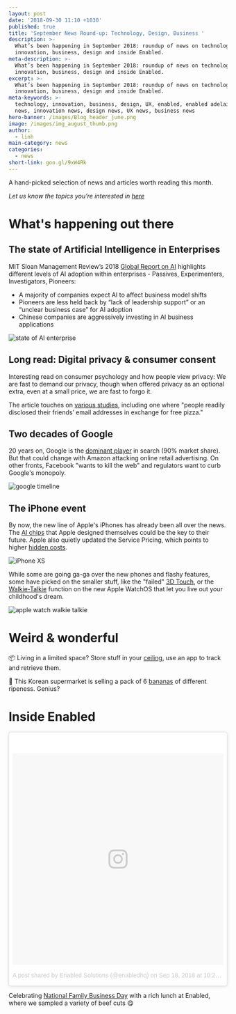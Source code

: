 ```yaml
---
layout: post
date: '2018-09-30 11:10 +1030'
published: true
title: 'September News Round-up: Technology, Design, Business '
description: >-
  What’s been happening in September 2018: roundup of news on technology,
  innovation, business, design and inside Enabled.
meta-description: >-
  What’s been happening in September 2018: roundup of news on technology,
  innovation, business, design and inside Enabled.
excerpt: >-
  What’s been happening in September 2018: roundup of news on technology,
  innovation, business, design and inside Enabled.
meta-keywords: >-
  technology, innovation, business, design, UX, enabled, enabled adelaide, tech
  news, innovation news, design news, UX news, business news
hero-banner: /images/Blog_header_june.png
image: /images/img_august_thumb.png
author:
  - linh
main-category: news
categories:
  - news
short-link: goo.gl/9xW4Rk
---
```

A hand-picked selection of news and articles worth reading this month.

_Let us know the topics you’re interested in [here](https://enabled1.typeform.com/to/YcdNts)_

# What's happening out there

## The state of Artificial Intelligence in Enterprises

MIT Sloan Management Review’s 2018 [Global Report on AI](https://sloanreview.mit.edu/projects/artificial-intelligence-in-business-gets-real/) highlights different levels of AI adoption within enterprises - Passives, Experimenters, Investigators, Pioneers: 

- A majority of companies expect AI to affect business model shifts
- Pioneers are less held back by “lack of leadership support” or an “unclear business case” for AI adoption
- Chinese companies are aggressively investing in AI business applications
 
 ![state of AI enterprise]({{site.baseurl}}/images/img_september_stateAI.jpg)

## Long read: Digital privacy & consumer consent

Interesting read on consumer psychology and how people view privacy: We are fast to demand our privacy, though when offered privacy as an optional extra, even at a small price, we are fast to forgo it. 

The article touches on [various studies](https://hbr.org/cover-story/2018/09/uninformed-consent), including one where "people readily disclosed their friends’ email addresses in exchange for free pizza."

## Two decades of Google

20 years on, Google is the [dominant player](https://www.theguardian.com/technology/2018/sep/24/google-at-20-larry-page-sergey-brin-internet) in search (90% market share). But that could change with Amazon attacking online retail advertising. On other fronts, Facebook "wants to kill the web" and regulators want to curb Google's monopoly.

![google timeline]({{site.baseurl}}/images/img_september_google.png)

## The iPhone event 

By now, the new line of Apple's iPhones has already been all over the news. The [AI chips](https://www.marketwatch.com/story/from-iphone-to-aiphone-apples-new-chips-are-key-to-its-future-2018-09-12) that Apple designed themselves could be the key to their future. Apple also quietly updated the Service Pricing, which points to higher [hidden costs](https://www.forbes.com/sites/gordonkelly/2018/09/16/apple-new-iphone-xs-max-xr-upgrade-release-date-price-cost/#3cac090e7f26).

![iPhone XS ]({{site.baseurl}}/images/img_september_iphone.jpg)

While some are going ga-ga over the new phones and flashy features, some have picked on the smaller stuff, like the "failed" [3D Touch](https://hackernoon.com/why-apples-3d-touch-failed-miserably-72545b608ad), or the [Walkie-Talkie](https://www.zdnet.com/article/apple-watchs-walkie-talkie-is-practically-useless/) function on the new Apple WatchOS that let you live out your childhood's dream. 
 
![apple watch walkie talkie]({{site.baseurl}}/images/img_september_walkie.jpg)

# Weird & wonderful

📦 Living in a limited space? Store stuff in your [ceiling](https://www.bumblebeespaces.com/), use an app to track and retrieve them.

🍌 This Korean supermarket is selling a pack of 6 [bananas](https://adage.com/article/cmo-strategy/story-bananas/314570/) of different ripeness. Genius? 

# Inside Enabled

<blockquote class="instagram-media" data-instgrm-permalink="https://www.instagram.com/p/Bn5V43RhPYs/?utm_source=ig_embed&amp;utm_medium=loading" data-instgrm-version="9" style=" background:#FFF; border:0; border-radius:3px; box-shadow:0 0 1px 0 rgba(0,0,0,0.5),0 1px 10px 0 rgba(0,0,0,0.15); margin: 1px; max-width:540px; min-width:326px; padding:0; width:99.375%; width:-webkit-calc(100% - 2px); width:calc(100% - 2px);"><div style="padding:8px;"> <div style=" background:#F8F8F8; line-height:0; margin-top:40px; padding:50% 0; text-align:center; width:100%;"> <div style=" background:url(data:image/png;base64,iVBORw0KGgoAAAANSUhEUgAAACwAAAAsCAMAAAApWqozAAAABGdBTUEAALGPC/xhBQAAAAFzUkdCAK7OHOkAAAAMUExURczMzPf399fX1+bm5mzY9AMAAADiSURBVDjLvZXbEsMgCES5/P8/t9FuRVCRmU73JWlzosgSIIZURCjo/ad+EQJJB4Hv8BFt+IDpQoCx1wjOSBFhh2XssxEIYn3ulI/6MNReE07UIWJEv8UEOWDS88LY97kqyTliJKKtuYBbruAyVh5wOHiXmpi5we58Ek028czwyuQdLKPG1Bkb4NnM+VeAnfHqn1k4+GPT6uGQcvu2h2OVuIf/gWUFyy8OWEpdyZSa3aVCqpVoVvzZZ2VTnn2wU8qzVjDDetO90GSy9mVLqtgYSy231MxrY6I2gGqjrTY0L8fxCxfCBbhWrsYYAAAAAElFTkSuQmCC); display:block; height:44px; margin:0 auto -44px; position:relative; top:-22px; width:44px;"></div></div><p style=" color:#c9c8cd; font-family:Arial,sans-serif; font-size:14px; line-height:17px; margin-bottom:0; margin-top:8px; overflow:hidden; padding:8px 0 7px; text-align:center; text-overflow:ellipsis; white-space:nowrap;"><a href="https://www.instagram.com/p/Bn5V43RhPYs/?utm_source=ig_embed&amp;utm_medium=loading" style=" color:#c9c8cd; font-family:Arial,sans-serif; font-size:14px; font-style:normal; font-weight:normal; line-height:17px; text-decoration:none;" target="_blank">A post shared by Enabled Solutions (@enabledhq)</a> on <time style=" font-family:Arial,sans-serif; font-size:14px; line-height:17px;" datetime="2018-09-19T05:28:35+00:00">Sep 18, 2018 at 10:28pm PDT</time></p></div></blockquote> <script async src="//www.instagram.com/embed.js"></script>
 
Celebrating [National Family Business Day](https://www.instagram.com/p/Bn5V43RhPYs/?taken-by=enabledhq) with a rich lunch at Enabled, where we sampled a variety of beef cuts 😋
